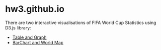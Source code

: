 # hw3.github.io

There are two interactive visualisations of FIFA World Cup Statistics using D3.js library:

<ul>
  <li><a href="https://neverhood671.github.io/hw3.github.io/hw3-project/hw3-part2.html">Table and Graph</a></li>
  <li><a href="https://neverhood671.github.io/hw3.github.io/hw3-project/hw3.html">BarChart and World Map</a></li>  
</ul>
